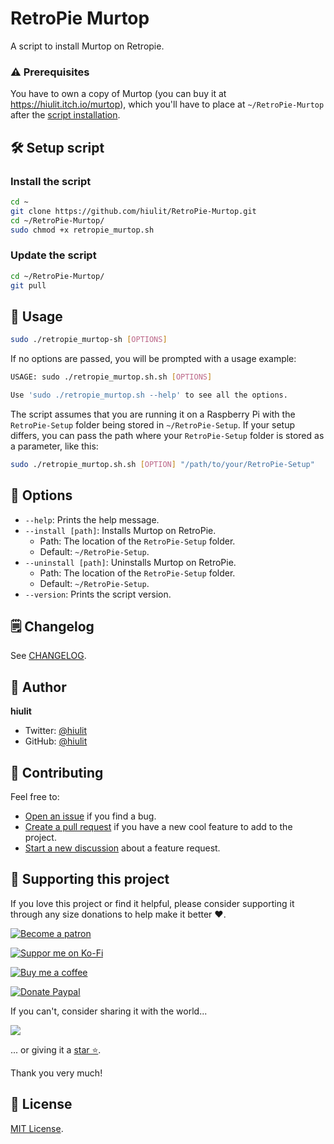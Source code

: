 # RetroPie Murtop

A script to install Murtop on Retropie.

### ⚠️ Prerequisites

You have to own a copy of Murtop (you can buy it at https://hiulit.itch.io/murtop), which you'll have to place at `~/RetroPie-Murtop` after the [script installation](#install-the-script).

## 🛠️ Setup script

### Install the script

```sh
cd ~
git clone https://github.com/hiulit/RetroPie-Murtop.git
cd ~/RetroPie-Murtop/
sudo chmod +x retropie_murtop.sh
```

### Update the script

```sh
cd ~/RetroPie-Murtop/
git pull
```

## 🚀 Usage

```sh
sudo ./retropie_murtop-sh [OPTIONS]
```

If no options are passed, you will be prompted with a usage example:

```sh
USAGE: sudo ./retropie_murtop.sh.sh [OPTIONS]

Use 'sudo ./retropie_murtop.sh --help' to see all the options.
```

The script assumes that you are running it on a Raspberry Pi with the `RetroPie-Setup` folder being stored in `~/RetroPie-Setup`. If your setup differs, you can pass the path where your `RetroPie-Setup` folder is stored as a parameter, like this:

```sh
sudo ./retropie_murtop.sh.sh [OPTION] "/path/to/your/RetroPie-Setup"
```

## 📖 Options

- `--help`: Prints the help message.
- `--install [path]`: Installs Murtop on RetroPie.
  - Path: The location of the `RetroPie-Setup` folder.
  - Default: `~/RetroPie-Setup`.
- `--uninstall [path]`: Uninstalls Murtop on RetroPie.
  - Path: The location of the `RetroPie-Setup` folder.
  - Default: `~/RetroPie-Setup`.
- `--version`: Prints the script version.

## 🗒️ Changelog

See [CHANGELOG](/CHANGELOG.md).

## 👤 Author

**hiulit**

- Twitter: [@hiulit](https://twitter.com/hiulit)
- GitHub: [@hiulit](https://github.com/hiulit)

## 🤝 Contributing

Feel free to:

- [Open an issue](https://github.com/hiulit/RetroPie-Murtop/issues) if you find a bug.
- [Create a pull request](https://github.com/hiulit/RetroPie-Murtop/pulls) if you have a new cool feature to add to the project.
- [Start a new discussion](https://github.com/hiulit/RetroPie-Murtop/discussions) about a feature request.

## 🙌 Supporting this project

If you love this project or find it helpful, please consider supporting it through any size donations to help make it better ❤️.

[![Become a patron](https://img.shields.io/badge/Become_a_patron-ff424d?logo=Patreon&style=for-the-badge&logoColor=white)](https://www.patreon.com/hiulit)

[![Suppor me on Ko-Fi](https://img.shields.io/badge/Support_me_on_Ko--fi-F16061?logo=Ko-fi&style=for-the-badge&logoColor=white)](https://ko-fi.com/F2F7136ND)

[![Buy me a coffee](https://img.shields.io/badge/Buy_me_a_coffee-FFDD00?logo=buy-me-a-coffee&style=for-the-badge&logoColor=black)](https://www.buymeacoffee.com/hiulit)

[![Donate Paypal](https://img.shields.io/badge/PayPal-00457C?logo=PayPal&style=for-the-badge&label=Donate)](https://www.paypal.com/paypalme/hiulit)

If you can't, consider sharing it with the world...

[![](https://img.shields.io/badge/Share_on_Twitter-1DA1F2?style=for-the-badge&logo=twitter&logoColor=white)](https://twitter.com/intent/tweet?url=https%3A%2F%2Fgithub.com%2Fhiulit%2FRetroPie-Murtop&text="RetroPie+Murtop"%0AA+script+to+install+%23Murtop+on+%23RetroPie.%0Aby+%40hiulit%0A)

... or giving it a [star ⭐️](https://github.com/hiulit/RetroPie-Godot-Engine-Emulator/stargazers).

Thank you very much!


## 📝 License

[MIT License](/LICENSE).
